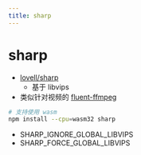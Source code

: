 ```yaml
---
title: sharp
---
```


# sharp

- [lovell/sharp](https://github.com/lovell/sharp)
  - 基于 libvips
- 类似针对视频的 [fluent-ffmpeg](./fluent-ffmpeg.md)

```bash
# 支持使用 wasm
npm install --cpu=wasm32 sharp
```

- SHARP_IGNORE_GLOBAL_LIBVIPS
- SHARP_FORCE_GLOBAL_LIBVIPS
